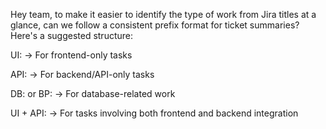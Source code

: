 
Hey team, to make it easier to identify the type of work from Jira titles at a glance, can we follow a consistent prefix format for ticket summaries? Here's a suggested structure:

UI: → For frontend-only tasks

API: → For backend/API-only tasks

DB: or BP: → For database-related work

UI + API: → For tasks involving both frontend and backend integration
